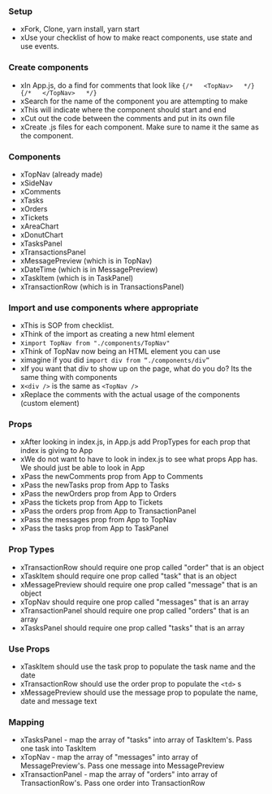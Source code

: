 ### Setup
* xFork, Clone, yarn install, yarn start
* xUse your checklist of how to make react components, use state and use events.

### Create components
* xIn App.js, do a find for comments that look like `{/*   <TopNav>   */}  {/*   </TopNav>   */}`
* xSearch for the name of the component you are attempting to make
* xThis will indicate where the component should start and end
* xCut out the code between the comments and put in its own file
* xCreate .js files for each component. Make sure to name it the same as the component.

### Components
* xTopNav (already made)
* xSideNav
* xComments
* xTasks
* xOrders
* xTickets
* xAreaChart
* xDonutChart
* xTasksPanel
* xTransactionsPanel
* xMessagePreview (which is in TopNav)
* xDateTime (which is in MessagePreview)
* xTaskItem (which is in TaskPanel)
* xTransactionRow (which is in TransactionsPanel)

### Import and use components where appropriate
* xThis is SOP from checklist.
* xThink of the import as creating a new html element
* x`import TopNav from "./components/TopNav"`
* xThink of TopNav now being an HTML element you can use
* ximagine if you did `import div from “./components/div”`
* xIf you want that div to show up on the page, what do you do? Its the same thing with components
* x`<div />` is the same as `<TopNav />`
* xReplace the comments with the actual usage of the components (custom element)

### Props
* xAfter looking in index.js, in App.js add PropTypes for each prop that index is giving to App
* xWe do not want to have to look in index.js to see what props App has. We should just be able to look in App
* xPass the newComments prop from App to Comments
* xPass the newTasks prop from App to Tasks
* xPass the newOrders prop from App to Orders
* xPass the tickets prop from App to Tickets
* xPass the orders prop from App to TransactionPanel
* xPass the messages prop from App to TopNav
* xPass the tasks prop from App to TaskPanel

### Prop Types
* xTransactionRow should require one prop called "order" that is an object
* xTaskItem should require one prop called "task" that is an object
* xMessagePreview should require one prop called "message" that is an object
* xTopNav should require one prop called "messages" that is an array
* xTransactionPanel should require one prop called "orders" that is an array
* xTasksPanel should require one prop called "tasks" that is an array

### Use Props
* xTaskItem should use the task prop to populate the task name and the date
* xTransactionRow should use the order prop to populate the `<td>` s
* xMessagePreview should use the message prop to populate the name, date and message text

### Mapping
* xTasksPanel - map the array of "tasks" into array of TaskItem's. Pass one task into TaskItem
* xTopNav - map the array of "messages" into array of MessagePreview's. Pass one message into MessagePreview
* xTransactionPanel - map the array of "orders" into array of TransactionRow's. Pass one order into TransactionRow
